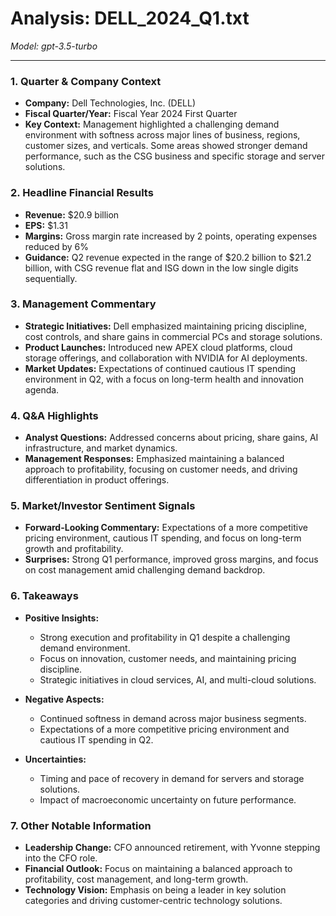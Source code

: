 # Analysis: DELL_2024_Q1.txt

*Model: gpt-3.5-turbo*

---

### 1. Quarter & Company Context
- **Company:** Dell Technologies, Inc. (DELL)
- **Fiscal Quarter/Year:** Fiscal Year 2024 First Quarter
- **Key Context:** Management highlighted a challenging demand environment with softness across major lines of business, regions, customer sizes, and verticals. Some areas showed stronger demand performance, such as the CSG business and specific storage and server solutions.

### 2. Headline Financial Results
- **Revenue:** $20.9 billion
- **EPS:** $1.31
- **Margins:** Gross margin rate increased by 2 points, operating expenses reduced by 6%
- **Guidance:** Q2 revenue expected in the range of $20.2 billion to $21.2 billion, with CSG revenue flat and ISG down in the low single digits sequentially.

### 3. Management Commentary
- **Strategic Initiatives:** Dell emphasized maintaining pricing discipline, cost controls, and share gains in commercial PCs and storage solutions.
- **Product Launches:** Introduced new APEX cloud platforms, cloud storage offerings, and collaboration with NVIDIA for AI deployments.
- **Market Updates:** Expectations of continued cautious IT spending environment in Q2, with a focus on long-term health and innovation agenda.

### 4. Q&A Highlights
- **Analyst Questions:** Addressed concerns about pricing, share gains, AI infrastructure, and market dynamics.
- **Management Responses:** Emphasized maintaining a balanced approach to profitability, focusing on customer needs, and driving differentiation in product offerings.

### 5. Market/Investor Sentiment Signals
- **Forward-Looking Commentary:** Expectations of a more competitive pricing environment, cautious IT spending, and focus on long-term growth and profitability.
- **Surprises:** Strong Q1 performance, improved gross margins, and focus on cost management amid challenging demand backdrop.

### 6. Takeaways
- **Positive Insights:**
  - Strong execution and profitability in Q1 despite a challenging demand environment.
  - Focus on innovation, customer needs, and maintaining pricing discipline.
  - Strategic initiatives in cloud services, AI, and multi-cloud solutions.

- **Negative Aspects:**
  - Continued softness in demand across major business segments.
  - Expectations of a more competitive pricing environment and cautious IT spending in Q2.

- **Uncertainties:**
  - Timing and pace of recovery in demand for servers and storage solutions.
  - Impact of macroeconomic uncertainty on future performance.

### 7. Other Notable Information
- **Leadership Change:** CFO announced retirement, with Yvonne stepping into the CFO role.
- **Financial Outlook:** Focus on maintaining a balanced approach to profitability, cost management, and long-term growth.
- **Technology Vision:** Emphasis on being a leader in key solution categories and driving customer-centric technology solutions.
